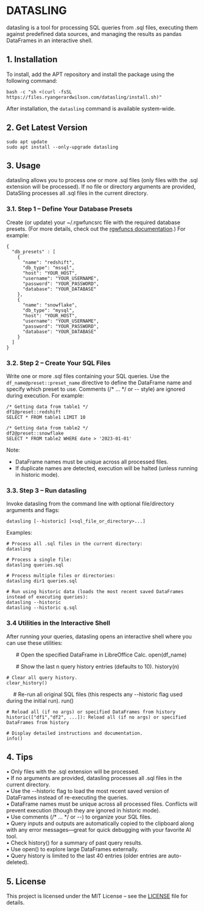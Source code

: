 # DATASLING

datasling is a tool for processing SQL queries from .sql files, executing them against predefined data sources, and managing the results as pandas DataFrames in an interactive shell.

## 1. Installation

To install, add the APT repository and install the package using the following command:

    bash -c "sh <(curl -fsSL https://files.ryangerardwilson.com/datasling/install.sh)"

After installation, the `datasling` command is available system-wide.
 
## 2. Get Latest Version

    sudo apt update
    sudo apt install --only-upgrade datasling

## 3. Usage

datasling allows you to process one or more .sql files (only files with the .sql extension will be processed). If no file or directory arguments are provided, DataSling processes all .sql files in the current directory.

### 3.1. Step 1 – Define Your Database Presets

Create (or update) your ~/.rgwfuncsrc file with the required database presets. (For more details, check out the [rgwfuncs documentation](https://pypi.org/project/rgwfuncs/).) For example:

    {
      "db_presets" : [
        {
          "name": "redshift",
          "db_type": "mssql",
          "host": "YOUR_HOST",
          "username": "YOUR_USERNAME",
          "password": "YOUR_PASSWORD",
          "database": "YOUR_DATABASE"
        },
        {
          "name": "snowflake",
          "db_type": "mysql",
          "host": "YOUR_HOST",
          "username": "YOUR_USERNAME",
          "password": "YOUR_PASSWORD",
          "database": "YOUR_DATABASE"
        }
      ]
    }

### 3.2. Step 2 – Create Your SQL Files

Write one or more .sql files containing your SQL queries. Use the `df_name@preset::preset_name` directive to define the DataFrame name and specify which preset to use. Comments (/* ... */ or -- style) are ignored during execution. For example:

    /* Getting data from table1 */
    df1@preset::redshift
    SELECT * FROM table1 LIMIT 10
  
    /* Getting data from table2 */
    df2@preset::snowflake
    SELECT * FROM table2 WHERE date > '2023-01-01'

Note:
- DataFrame names must be unique across all processed files.  
- If duplicate names are detected, execution will be halted (unless running in historic mode).

### 3.3. Step 3 – Run datasling

Invoke datasling from the command line with optional file/directory arguments and flags:

    datasling [--historic] [<sql_file_or_directory>...]

Examples:

    # Process all .sql files in the current directory:  
    datasling

    # Process a single file:
    datasling queries.sql

    # Process multiple files or directories:
    datasling dir1 queries.sql

    # Run using historic data (loads the most recent saved DataFrames instead of executing queries):
    datasling --historic
    datasling --historic q.sql

### 3.4 Utilities in the Interactive Shell

After running your queries, datasling opens an interactive shell where you can use these utilities:

    # Open the specified DataFrame in LibreOffice Calc.
    open(df_name)

    # Show the last n query history entries (defaults to 10).
    history(n)

    # Clear all query history.
    clear_history()

    # Re-run all original SQL files (this respects any --historic flag used during the initial run).
    run()

    # Reload all (if no args) or specified DataFrames from history
    historic(["df1","df2", ...]): Reload all (if no args) or specified DataFrames from history

    # Display detailed instructions and documentation.
    info()

## 4. Tips

• Only files with the .sql extension will be processed.  
• If no arguments are provided, datasling processes all .sql files in the current directory.  
• Use the --historic flag to load the most recent saved version of DataFrames instead of re-executing the queries.  
• DataFrame names must be unique across all processed files. Conflicts will prevent execution (though they are ignored in historic mode).  
• Use comments (/* ... */ or --) to organize your SQL files.  
• Query inputs and outputs are automatically copied to the clipboard along with any error messages—great for quick debugging with your favorite AI tool.  
• Check history() for a summary of past query results.  
• Use open() to explore large DataFrames externally.  
• Query history is limited to the last 40 entries (older entries are auto-deleted).

## 5. License

This project is licensed under the MIT License – see the [LICENSE](LICENSE) file for details.

